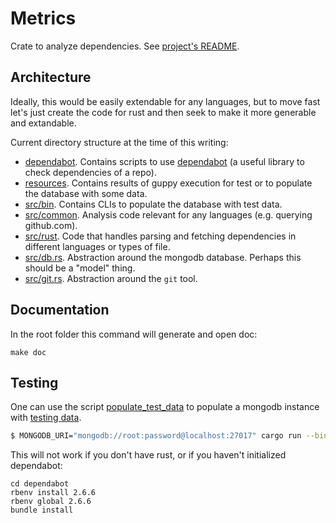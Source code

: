 # Metrics

Crate to analyze dependencies.
See [project's README](../README.md).

## Architecture

Ideally, this would be easily extendable for any languages, but to move fast let's just create the code for rust and then seek to make it more generable and extandable.

Current directory structure at the time of this writing:

* [dependabot](dependabot). Contains scripts to use [dependabot](https://github.com/dependabot/dependabot-core/) (a useful library to check dependencies of a repo).
* [resources](resources). Contains results of guppy execution for test or to populate the database with some data.
* [src/bin](src/bin). Contains CLIs to populate the database with test data.
* [src/common](src/common). Analysis code relevant for any languages (e.g. querying github.com).
* [src/rust](src/rust). Code that handles parsing and fetching dependencies in different languages or types of file.
* [src/db.rs](src/db.rs). Abstraction around the mongodb database. Perhaps this should be a "model" thing.
* [src/git.rs](src/git.rs). Abstraction around the `git` tool.

## Documentation

In the root folder this command will generate and open doc:

```
make doc
```

## Testing

One can use the script [populate_test_data](bin/populate_test_data) to populate a mongodb instance with [testing data](resources/test).

```sh
$ MONGODB_URI="mongodb://root:password@localhost:27017" cargo run --bin populate_test_data
```

This will not work if you don't have rust, or if you haven't initialized dependabot:

```
cd dependabot
rbenv install 2.6.6
rbenv global 2.6.6
bundle install
```
